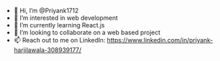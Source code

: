 - 👋 Hi, I’m @Priyank1712
- 👀 I’m interested in web development
- 🌱 I’m currently learning React.js
- 💞️ I’m looking to collaborate on a web based project
- 📫 Reach out to me on LinkedIn: https://www.linkedin.com/in/priyank-harjilawala-308939177/

<!---
Priyank1712/Priyank1712 is a ✨ special ✨ repository because its `README.md` (this file) appears on your GitHub profile.
You can click the Preview link to take a look at your changes.
--->
